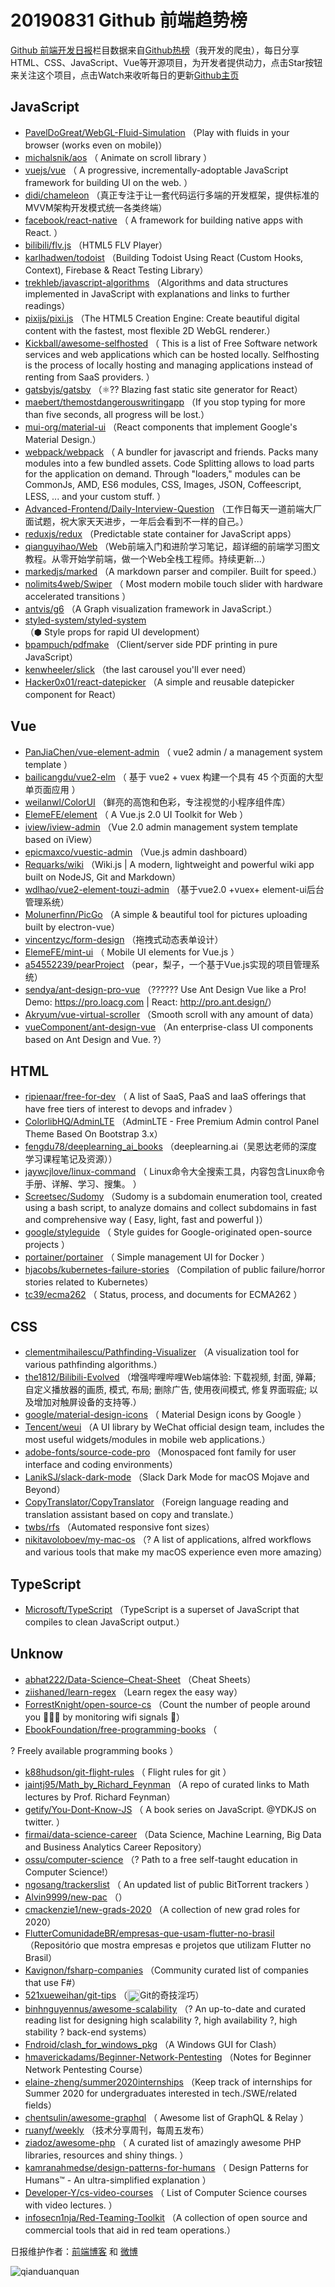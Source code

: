 # 20190831 Github 前端趋势榜

[Github 前端开发日报](http://caibaojian.com/c/news)栏目数据来自[Github热榜](http://news.caibaojian.com/)（我开发的爬虫），每日分享HTML、CSS、JavaScript、Vue等开源项目，为开发者提供动力，点击Star按钮来关注这个项目，点击Watch来收听每日的更新[Github主页](https://github.com/kujian/githubTrending)
## JavaScript

* [PavelDoGreat/WebGL-Fluid-Simulation](https://github.com/PavelDoGreat/WebGL-Fluid-Simulation) （Play with fluids in your browser (works even on mobile)）
* [michalsnik/aos](https://github.com/michalsnik/aos) （
        Animate on scroll library
      ）
* [vuejs/vue](https://github.com/vuejs/vue) （
        A progressive, incrementally-adoptable JavaScript framework for building UI on the web.
      ）
* [didi/chameleon](https://github.com/didi/chameleon) （真正专注于让一套代码运行多端的开发框架，提供标准的MVVM架构开发模式统一各类终端）
* [facebook/react-native](https://github.com/facebook/react) （
        A framework for building native apps with React.
      ）
* [bilibili/flv.js](https://github.com/bilibili/flv.js) （HTML5 FLV Player）
* [karlhadwen/todoist](https://github.com/karlhadwen/todoist) （Building Todoist Using React (Custom Hooks, Context), Firebase &amp; React Testing Library）
* [trekhleb/javascript-algorithms](https://github.com/trekhleb/javascript-algorithms) （Algorithms and data structures implemented in JavaScript with explanations and links to further readings）
* [pixijs/pixi.js](https://github.com/pixijs/pixi.js) （The HTML5 Creation Engine: Create beautiful digital content with the fastest, most flexible 2D WebGL renderer.）
* [Kickball/awesome-selfhosted](https://github.com/Kickball/awesome-selfhosted) （
        This is a list of Free Software network services and web applications which can be hosted locally. Selfhosting is the process of locally hosting and managing applications instead of renting from SaaS providers.
      ）
* [gatsbyjs/gatsby](https://github.com/gatsbyjs/gatsby) （&#x269b;&#xfe0f;?? Blazing fast static site generator for React）
* [maebert/themostdangerouswritingapp](https://github.com/maebert/themostdangerouswritingapp) （If you stop typing for more than five seconds, all progress will be lost.）
* [mui-org/material-ui](https://github.com/mui-org/material-ui) （React components that implement Google's Material Design.）
* [webpack/webpack](https://github.com/webpack/webpack) （
        A bundler for javascript and friends. Packs many modules into a few bundled assets. Code Splitting allows to load parts for the application on demand. Through "loaders," modules can be CommonJs, AMD, ES6 modules, CSS, Images, JSON, Coffeescript, LESS, ... and your custom stuff.
      ）
* [Advanced-Frontend/Daily-Interview-Question](https://github.com/Advanced-Frontend/Daily-Interview-Question) （工作日每天一道前端大厂面试题，祝大家天天进步，一年后会看到不一样的自己。）
* [reduxjs/redux](https://github.com/reduxjs/redux) （Predictable state container for JavaScript apps）
* [qianguyihao/Web](https://github.com/qianguyihao/Web) （Web前端入门和进阶学习笔记，超详细的前端学习图文教程。从零开始学前端，做一个Web全栈工程师。持续更新...）
* [markedjs/marked](https://github.com/markedjs/marked) （A markdown parser and compiler. Built for speed.）
* [nolimits4web/Swiper](https://github.com/nolimits4web/swiper) （
        Most modern mobile touch slider with hardware accelerated transitions
      ）
* [antvis/g6](https://github.com/antvis/g6) （A Graph visualization framework in JavaScript.）
* [styled-system/styled-system](https://github.com/styled-system/styled-system) （⬢ Style props for rapid UI development）
* [bpampuch/pdfmake](https://github.com/bpampuch/pdfmake) （Client/server side PDF printing in pure JavaScript）
* [kenwheeler/slick](https://github.com/kenwheeler/slick) （the last carousel you'll ever need）
* [Hacker0x01/react-datepicker](https://github.com/Hacker0x01/react-datepicker) （A simple and reusable datepicker component for React）

## Vue

* [PanJiaChen/vue-element-admin](https://github.com/PanJiaChen/vue-element-admin) （
        vue2 admin / a management system template
      ）
* [bailicangdu/vue2-elm](https://github.com/bailicangdu/vue2-elm) （
        基于 vue2 + vuex 构建一个具有 45 个页面的大型单页面应用
      ）
* [weilanwl/ColorUI](https://github.com/weilanwl/ColorUI) （鲜亮的高饱和色彩，专注视觉的小程序组件库）
* [ElemeFE/element](https://github.com/ElemeFE/element) （
        A Vue.js 2.0 UI Toolkit for Web
      ）
* [iview/iview-admin](https://github.com/iview/iview-admin) （Vue 2.0 admin management system template based on iView）
* [epicmaxco/vuestic-admin](https://github.com/epicmaxco/vuestic-admin) （Vue.js admin dashboard）
* [Requarks/wiki](https://github.com/Requarks/wiki) （Wiki.js | A modern, lightweight and powerful wiki app built on NodeJS, Git and Markdown）
* [wdlhao/vue2-element-touzi-admin](https://github.com/wdlhao/vue2-element-touzi-admin) （基于vue2.0 +vuex+ element-ui后台管理系统）
* [Molunerfinn/PicGo](https://github.com/Molunerfinn/PicGo) （A simple &amp; beautiful tool for pictures uploading built by electron-vue）
* [vincentzyc/form-design](https://github.com/vincentzyc/form-design) （拖拽式动态表单设计）
* [ElemeFE/mint-ui](https://github.com/ElemeFE/mint-ui) （
        Mobile UI elements for Vue.js
      ）
* [a54552239/pearProject](https://github.com/a54552239/pearProject) （pear，梨子，一个基于Vue.js实现的项目管理系统）
* [sendya/ant-design-pro-vue](https://github.com/sendya/ant-design-pro-vue) （??&#x200d;???&#x200d;? Use Ant Design Vue like a Pro! Demo: <a href="https://pro.loacg.com" rel="nofollow">https://pro.loacg.com</a> | React: <a href="http://pro.ant.design/" rel="nofollow">http://pro.ant.design/</a>）
* [Akryum/vue-virtual-scroller](https://github.com/Akryum/vue-virtual-scroller) （Smooth scroll with any amount of data）
* [vueComponent/ant-design-vue](https://github.com/vueComponent/ant-design-vue) （An enterprise-class UI components based on Ant Design and Vue. ?）

## HTML

* [ripienaar/free-for-dev](https://github.com/ripienaar/free-for-dev) （
        A list of SaaS, PaaS and IaaS offerings that have free tiers of interest to devops and infradev
      ）
* [ColorlibHQ/AdminLTE](https://github.com/ColorlibHQ/AdminLTE) （AdminLTE - Free Premium Admin control Panel Theme Based On Bootstrap 3.x）
* [fengdu78/deeplearning_ai_books](https://github.com/fengdu78/deeplearning_ai_books) （deeplearning.ai（吴恩达老师的深度学习课程笔记及资源））
* [jaywcjlove/linux-command](https://github.com/jaywcjlove/linux-command) （
        Linux命令大全搜索工具，内容包含Linux命令手册、详解、学习、搜集。
      ）
* [Screetsec/Sudomy](https://github.com/Screetsec/Sudomy) （Sudomy is a subdomain enumeration tool, created using a bash script, to analyze domains and collect subdomains in fast and comprehensive way ( Easy, light, fast and powerful )）
* [google/styleguide](https://github.com/google/styleguide) （
        Style guides for Google-originated open-source projects
      ）
* [portainer/portainer](https://github.com/portainer/portainer) （
        Simple management UI for Docker
      ）
* [hjacobs/kubernetes-failure-stories](https://github.com/hjacobs/kubernetes-failure-stories) （Compilation of public failure/horror stories related to Kubernetes）
* [tc39/ecma262](https://github.com/tc39/ecma262) （
        Status, process, and documents for ECMA262
      ）

## CSS

* [clementmihailescu/Pathfinding-Visualizer](https://github.com/clementmihailescu/Pathfinding-Visualizer) （A visualization tool for various pathfinding algorithms.）
* [the1812/Bilibili-Evolved](https://github.com/the1812/Bilibili-Evolved) （增强哔哩哔哩Web端体验: 下载视频, 封面, 弹幕; 自定义播放器的画质, 模式, 布局; 删除广告, 使用夜间模式, 修复界面瑕疵; 以及增加对触屏设备的支持等.）
* [google/material-design-icons](https://github.com/google/material-design-icons) （
        Material Design icons by Google
      ）
* [Tencent/weui](https://github.com/Tencent/weui) （A UI library by WeChat official design team, includes the most useful widgets/modules in mobile web applications.）
* [adobe-fonts/source-code-pro](https://github.com/adobe-fonts/source-code-pro) （Monospaced font family for user interface and coding environments）
* [LanikSJ/slack-dark-mode](https://github.com/LanikSJ/slack-dark-mode) （Slack Dark Mode for macOS Mojave and Beyond）
* [CopyTranslator/CopyTranslator](https://github.com/CopyTranslator/CopyTranslator) （Foreign language reading and translation assistant based on copy and translate.）
* [twbs/rfs](https://github.com/twbs/rfs) （Automated responsive font sizes）
* [nikitavoloboev/my-mac-os](https://github.com/nikitavoloboev/my-mac-os) （? A list of applications, alfred workflows and various tools that make my macOS experience even more amazing）

## TypeScript

* [Microsoft/TypeScript](https://github.com/Microsoft/TypeScript) （TypeScript is a superset of JavaScript that compiles to clean JavaScript output.）

## Unknow

* [abhat222/Data-Science&#8211;Cheat-Sheet](https://github.com/abhat222/Data-Science--Cheat-Sheet) （Cheat Sheets）
* [ziishaned/learn-regex](https://github.com/ziishaned/learn-regex) （Learn regex the easy way）
* [ForrestKnight/open-source-cs](https://github.com/ForrestKnight/open-source-cs) （Count the number of people around you &#x1f468;‍&#x1f468;‍&#x1f466; by monitoring wifi signals &#x1f4e1;）
* [EbookFoundation/free-programming-books](https://github.com/EbookFoundation/free-programming-books) （
        
? Freely available programming books
      ）
* [k88hudson/git-flight-rules](https://github.com/k88hudson/git-flight-rules) （
        Flight rules for git
      ）
* [jaintj95/Math_by_Richard_Feynman](https://github.com/jaintj95/Math_by_Richard_Feynman) （A repo of curated links to Math lectures by Prof. Richard Feynman）
* [getify/You-Dont-Know-JS](https://github.com/getify/You-Dont-Know-JS) （
        A book series on JavaScript. @YDKJS on twitter.
      ）
* [firmai/data-science-career](https://github.com/firmai/data-science-career) （Data Science, Machine Learning, Big Data and Business Analytics Career Repository）
* [ossu/computer-science](https://github.com/ossu/computer-science) （? Path to a free self-taught education in Computer Science!）
* [ngosang/trackerslist](https://github.com/ngosang/trackerslist) （
        An updated list of public BitTorrent trackers
      ）
* [Alvin9999/new-pac](https://github.com/Alvin9999/new-pac) （）
* [cmackenzie1/new-grads-2020](https://github.com/cmackenzie1/new-grads-2020) （A collection of new grad roles for 2020）
* [FlutterComunidadeBR/empresas-que-usam-flutter-no-brasil](https://github.com/FlutterComunidadeBR/empresas-que-usam-flutter-no-brasil) （Repositório que mostra empresas e projetos que utilizam Flutter no Brasil）
* [Kavignon/fsharp-companies](https://github.com/Kavignon/fsharp-companies) （Community curated list of companies that use F#）
* [521xueweihan/git-tips](https://github.com/521xueweihan/git-tips) （<img class="emoji" title=":trollface:" alt=":trollface:" src="https://github.githubassets.com/images/icons/emoji/trollface.png" height="20" width="20" align="absmiddle">Git的奇技淫巧）
* [binhnguyennus/awesome-scalability](https://github.com/binhnguyennus/awesome-scalability) （? An up-to-date and curated reading list for designing high scalability ?, high availability ?, high stability ? back-end systems）
* [Fndroid/clash_for_windows_pkg](https://github.com/Fndroid/clash_for_windows_pkg) （A Windows GUI for Clash）
* [hmaverickadams/Beginner-Network-Pentesting](https://github.com/hmaverickadams/Beginner-Network-Pentesting) （Notes for Beginner Network Pentesting Course）
* [elaine-zheng/summer2020internships](https://github.com/elaine-zheng/summer2020internships) （Keep track of internships for Summer 2020 for undergraduates interested in tech./SWE/related fields）
* [chentsulin/awesome-graphql](https://github.com/chentsulin/awesome-graphql) （
        Awesome list of GraphQL &amp; Relay
      ）
* [ruanyf/weekly](https://github.com/ruanyf/weekly) （技术分享周刊，每周五发布）
* [ziadoz/awesome-php](https://github.com/ziadoz/awesome-php) （
        A curated list of amazingly awesome PHP libraries, resources and shiny things.
      ）
* [kamranahmedse/design-patterns-for-humans](https://github.com/kamranahmedse/design-patterns-for-humans) （
        Design Patterns for Humans™ - An ultra-simplified explanation
      ）
* [Developer-Y/cs-video-courses](https://github.com/Developer-Y/cs-video-courses) （
        List of Computer Science courses with video lectures.
      ）
* [infosecn1nja/Red-Teaming-Toolkit](https://github.com/infosecn1nja/Red-Teaming-Toolkit) （A collection of open source and commercial tools that aid in red team operations.）


日报维护作者：[前端博客](http://caibaojian.com/) 和 [微博](http://caibaojian.com/go/weibo)

![qianduanquan](https://user-images.githubusercontent.com/3055447/38468989-651132ac-3b80-11e8-8e6b-15122322a9d7.png)